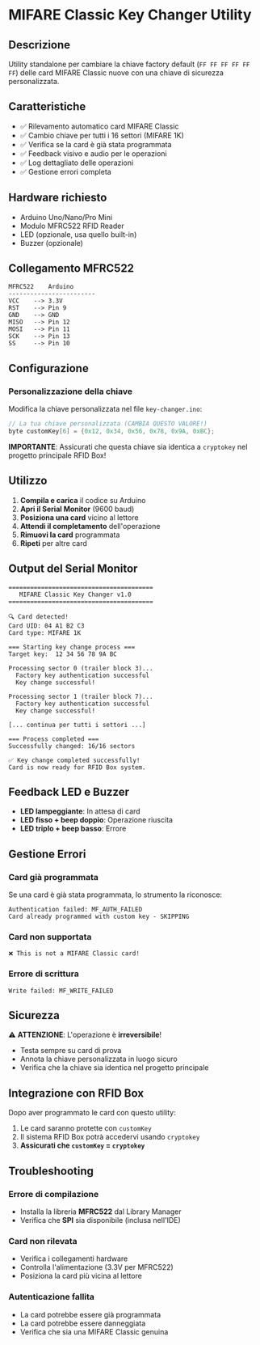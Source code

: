 # MIFARE Classic Key Changer Utility

## Descrizione
Utility standalone per cambiare la chiave factory default (`FF FF FF FF FF FF`) delle card MIFARE Classic nuove con una chiave di sicurezza personalizzata.

## Caratteristiche
- ✅ Rilevamento automatico card MIFARE Classic
- ✅ Cambio chiave per tutti i 16 settori (MIFARE 1K)
- ✅ Verifica se la card è già stata programmata
- ✅ Feedback visivo e audio per le operazioni
- ✅ Log dettagliato delle operazioni
- ✅ Gestione errori completa

## Hardware richiesto
- Arduino Uno/Nano/Pro Mini
- Modulo MFRC522 RFID Reader
- LED (opzionale, usa quello built-in)
- Buzzer (opzionale)

## Collegamento MFRC522
```
MFRC522    Arduino
------------------------
VCC    --> 3.3V
RST    --> Pin 9
GND    --> GND
MISO   --> Pin 12
MOSI   --> Pin 11
SCK    --> Pin 13
SS     --> Pin 10
```

## Configurazione

### Personalizzazione della chiave
Modifica la chiave personalizzata nel file `key-changer.ino`:

```cpp
// La tua chiave personalizzata (CAMBIA QUESTO VALORE!)
byte customKey[6] = {0x12, 0x34, 0x56, 0x78, 0x9A, 0xBC};
```

**IMPORTANTE**: Assicurati che questa chiave sia identica a `cryptokey` nel progetto principale RFID Box!

## Utilizzo

1. **Compila e carica** il codice su Arduino
2. **Apri il Serial Monitor** (9600 baud)
3. **Posiziona una card** vicino al lettore
4. **Attendi il completamento** dell'operazione
5. **Rimuovi la card** programmata
6. **Ripeti** per altre card

## Output del Serial Monitor

```
========================================
   MIFARE Classic Key Changer v1.0    
========================================

🔍 Card detected!
Card UID: 04 A1 B2 C3
Card type: MIFARE 1K

=== Starting key change process ===
Target key:  12 34 56 78 9A BC

Processing sector 0 (trailer block 3)...
  Factory key authentication successful
  Key change successful!

Processing sector 1 (trailer block 7)...
  Factory key authentication successful
  Key change successful!

[... continua per tutti i settori ...]

=== Process completed ===
Successfully changed: 16/16 sectors

✅ Key change completed successfully!
Card is now ready for RFID Box system.
```

## Feedback LED e Buzzer

- **LED lampeggiante**: In attesa di card
- **LED fisso + beep doppio**: Operazione riuscita
- **LED triplo + beep basso**: Errore

## Gestione Errori

### Card già programmata
Se una card è già stata programmata, lo strumento la riconosce:
```
Authentication failed: MF_AUTH_FAILED
Card already programmed with custom key - SKIPPING
```

### Card non supportata
```
❌ This is not a MIFARE Classic card!
```

### Errore di scrittura
```
Write failed: MF_WRITE_FAILED
```

## Sicurezza

⚠️ **ATTENZIONE**: L'operazione è **irreversibile**!

- Testa sempre su card di prova
- Annota la chiave personalizzata in luogo sicuro
- Verifica che la chiave sia identica nel progetto principale

## Integrazione con RFID Box

Dopo aver programmato le card con questo utility:

1. Le card saranno protette con `customKey`
2. Il sistema RFID Box potrà accedervi usando `cryptokey`
3. **Assicurati che `customKey` = `cryptokey`**

## Troubleshooting

### Errore di compilazione
- Installa la libreria **MFRC522** dal Library Manager
- Verifica che **SPI** sia disponibile (inclusa nell'IDE)

### Card non rilevata
- Verifica i collegamenti hardware
- Controlla l'alimentazione (3.3V per MFRC522)
- Posiziona la card più vicina al lettore

### Autenticazione fallita
- La card potrebbe essere già programmata
- La card potrebbe essere danneggiata
- Verifica che sia una MIFARE Classic genuina